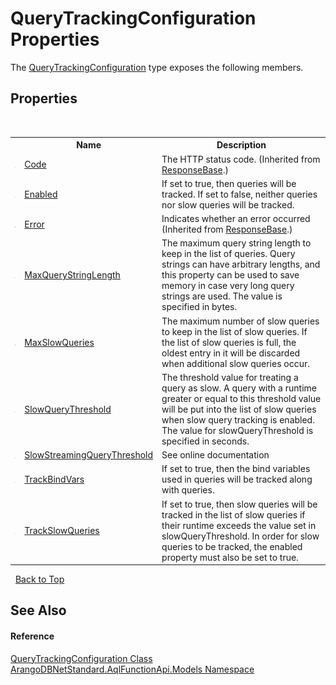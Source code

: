 # QueryTrackingConfiguration Properties
 

The <a href="822307a9-625d-2a71-e3f5-a759e195fc02">QueryTrackingConfiguration</a> type exposes the following members.


## Properties
&nbsp;<table><tr><th></th><th>Name</th><th>Description</th></tr><tr><td>![Public property](media/pubproperty.gif "Public property")</td><td><a href="f984a497-cdde-35a6-8f92-0d1f9df2ce8b">Code</a></td><td>
The HTTP status code.
 (Inherited from <a href="1fbe7dd1-a696-f52b-4750-102bf0210603">ResponseBase</a>.)</td></tr><tr><td>![Public property](media/pubproperty.gif "Public property")</td><td><a href="05b1e8f8-d757-4c2b-24f2-51478189f2d9">Enabled</a></td><td>
If set to true, then queries will be tracked. If set to false, neither queries nor slow queries will be tracked.</td></tr><tr><td>![Public property](media/pubproperty.gif "Public property")</td><td><a href="3baa6c0d-d597-6c7c-46d0-9a25710a7de9">Error</a></td><td>
Indicates whether an error occurred
 (Inherited from <a href="1fbe7dd1-a696-f52b-4750-102bf0210603">ResponseBase</a>.)</td></tr><tr><td>![Public property](media/pubproperty.gif "Public property")</td><td><a href="b070b168-473c-9edb-a19f-4cc330ae9039">MaxQueryStringLength</a></td><td>
The maximum query string length to keep in the list of queries. Query strings can have arbitrary lengths, and this property can be used to save memory in case very long query strings are used. The value is specified in bytes.</td></tr><tr><td>![Public property](media/pubproperty.gif "Public property")</td><td><a href="ce06307b-ede5-0dbf-c3e7-dafc1f9c3cbc">MaxSlowQueries</a></td><td>
The maximum number of slow queries to keep in the list of slow queries. If the list of slow queries is full, the oldest entry in it will be discarded when additional slow queries occur.</td></tr><tr><td>![Public property](media/pubproperty.gif "Public property")</td><td><a href="8401b83c-26ec-9ac3-84dc-2e7fe3b13b00">SlowQueryThreshold</a></td><td>
The threshold value for treating a query as slow. A query with a runtime greater or equal to this threshold value will be put into the list of slow queries when slow query tracking is enabled. The value for slowQueryThreshold is specified in seconds.</td></tr><tr><td>![Public property](media/pubproperty.gif "Public property")</td><td><a href="da5b0afb-572c-fa8c-fe1f-da52d9afc52f">SlowStreamingQueryThreshold</a></td><td>
See online documentation</td></tr><tr><td>![Public property](media/pubproperty.gif "Public property")</td><td><a href="3dcdb1cb-0c35-49c7-a560-7d60a5aee549">TrackBindVars</a></td><td>
If set to true, then the bind variables used in queries will be tracked along with queries.</td></tr><tr><td>![Public property](media/pubproperty.gif "Public property")</td><td><a href="62d5daba-bd53-6101-eae2-bbd8d7ff4e44">TrackSlowQueries</a></td><td>
If set to true, then slow queries will be tracked in the list of slow queries if their runtime exceeds the value set in slowQueryThreshold. In order for slow queries to be tracked, the enabled property must also be set to true.</td></tr></table>&nbsp;
<a href="#querytrackingconfiguration-properties">Back to Top</a>

## See Also


#### Reference
<a href="822307a9-625d-2a71-e3f5-a759e195fc02">QueryTrackingConfiguration Class</a><br /><a href="e03acbe1-782e-533e-7ffe-cd51613ed54f">ArangoDBNetStandard.AqlFunctionApi.Models Namespace</a><br />